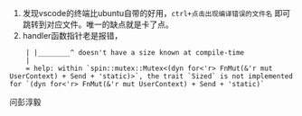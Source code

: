1. 发现vscode的终端比ubuntu自带的好用，`ctrl+点击出现编译错误的文件名` 即可跳转到对应文件。唯一的缺点就是卡了点。
2. handler函数指针老是报错，
```
    | |________^ doesn't have a size known at compile-time
    |
    = help: within `spin::mutex::Mutex<(dyn for<'r> FnMut(&'r mut UserContext) + Send + 'static)>`, the trait `Sized` is not implemented for `(dyn for<'r> FnMut(&'r mut UserContext) + Send + 'static)`
```
问彭淳毅